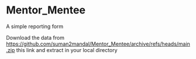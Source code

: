 # Mentor_Mentee
A simple reporting form

Download the data from https://github.com/suman2mandal/Mentor_Mentee/archive/refs/heads/main.zip this link and extract in your local directory

